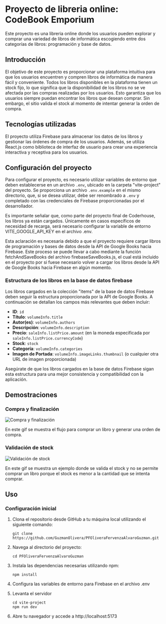 # Proyecto de libreria online: CodeBook Emporium

Este proyecto es una libreria online donde los usuarios pueden explorar y comprar una variedad de libros de informática escogiendo entre dos categorías de libros: programación y base de datos. 

## Introducción

El objetivo de este proyecto es proporcionar una plataforma intuitiva para que los usuarios encuentren y compren libros de informática de manera fácil y conveniente. Todos los libros disponibles en la plataforma tienen un stock fijo, lo que significa que la disponibilidad de los libros no se ve afectada por las compras realizadas por los usuarios. Esto garantiza que los usuarios siempre puedan encontrar los libros que desean comprar. Sin embargo, el sitio valida el stock al momento de intentar generar la orden de compra.

## Tecnologías utilizadas

El proyecto utiliza Firebase para almacenar los datos de los libros y gestionar las órdenes de compra de los usuarios. Además, se utiliza React.js como biblioteca de interfaz de usuario para crear una experiencia interactiva y receptiva para los usuarios.

## Configuración del proyecto

Para configurar el proyecto, es necesario utilizar variables de entorno que deben establecerse en un archivo `.env`, ubicado en la carpeta "vite-project" del proyecto. Se proporciona un archivo `.env.example` en el mismo directorio, que, si se desea utilizar, debe ser renombrado a `.env` y completado con las credenciales de Firebase proporcionadas por el desarrollador.

Es importante señalar que, como parte del proyecto final de Coderhouse, los libros ya están cargados. Únicamente en casos específicos de necesidad de recarga, será necesario configurar la variable de entorno VITE_GOOGLE_API_KEY en el archivo .env.

Esta aclaración es necesaria debido a que el proyecto requiere cargar libros de programación y bases de datos desde la API de Google Books hacia Firebase. Este proceso se puede llevar a cabo mediante la función fetchAndSaveBooks del archivo firebaseSaveBooks.js, el cual está incluido en el proyecto por si fuese necesario volver a cargar los libros desde la API de Google Books hacia Firebase en algún momento. 

### Estructura de los libros en la base de datos firebase

Los libros cargados en la colección "items" de la base de datos Firebase deben seguir la estructura proporcionada por la API de Google Books. A continuación se detallan los campos más relevantes que deben incluir:

- **ID**: `id`
- **Título**: `volumeInfo.title`
- **Autor(es)**: `volumeInfo.authors`
- **Descripción**: `volumeInfo.description`
- **Precio**: `saleInfo.listPrice.amount` (en la moneda especificada por `saleInfo.listPrice.currencyCode`)
- **Stock**: `stock`
- **Categoría**: `volumeInfo.categories`
- **Imagen de Portada**: `volumeInfo.imageLinks.thumbnail` (o cualquier otra URL de imagen proporcionada)

Asegúrate de que los libros cargados en la base de datos Firebase sigan esta estructura para una mejor consistencia y compatibilidad con la aplicación.

## Demostraciones

### Compra y finalización

![Compra y finalización](Codebook_PF1.gif)

En este gif se muestra el flujo para comprar un libro y generar una orden de compra.

### Validación de stock

![Validación de stock](Codebook_PF2.gif)

En este gif se muestra un ejemplo donde se valida el stock y no se permite comprar un libro porque el stock es menor a la cantidad que se intenta comprar.

## Uso

### Configuración inicial

1. Clona el repositorio desde GitHub a tu máquina local utilizando el siguiente comando:
    ```
    git clone https://github.com/GuzmanOlivera/PFOliveraFervenzaAlvaroGuzman.git
    ```

2. Navega al directorio del proyecto:
    ```
    cd PFOliveraFervenzaAlvaroGuzman
    ```

3. Instala las dependencias necesarias utilizando npm:
    ```
    npm install
    ```

4. Configura las variables de entorno para Firebase en el archivo .env

5. Levanta el servidor

    ```
    cd vite-project
    npm run dev
    ```

6. Abre tu navegador y accede a http://localhost:5173

